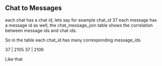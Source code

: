 ## Chat to Messages

each chat has a chat id, lets say for example chat_id 37
each message has a message id as well, the chat_message_join table shows the correlation between message ids and chat ids.

So in the table each chat_id has many corresponding message_ids

37 | 2105
37 | 2106

Like that
